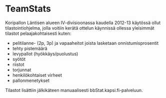 # TeamStats
Koripallon Läntisen alueen IV-divisioonassa kaudella 2012-13 käytössä ollut tilastointiohjelma, jolla voitiin kerätä ottelun käynnissä ollessa yleisimmät tilastot pelaajakohtaisesti kuten:
  - pelitilanne- (2p, 3p) ja vapaaheitot joista lasketaan onnistumisprosentit
  - tehty pistemäärä
  - levypallot (hyökkäys/puolustus)
  - syötöt
  - riistot
  - torjunnat
  - henkilökohtaiset virheet
  - pallonmenetykset
  
Tilastot lisättiin jälkikäteen manuaalisesti bbStat.kapsi.fi-palveluun.
